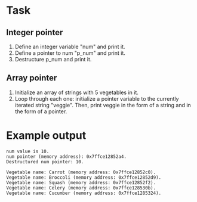 # Task
## Integer pointer
1. Define an integer variable "num" and print it.
2. Define a pointer to num "p_num" and print it.
3. Destructure p_num and print it.

## Array pointer
1. Initialize an array of strings with 5 vegetables in it.
2. Loop through each one: initialize a pointer variable to the currently iterated string "veggie". Then, print veggie in the form of a string and in the form of a pointer.

# Example output
```
num value is 10.
num pointer (memory address): 0x7ffce12852a4.
Destructured num pointer: 10.

Vegetable name: Carrot (memory address: 0x7ffce12852c0).
Vegetable name: Broccoli (memory address: 0x7ffce12852d9).
Vegetable name: Squash (memory address: 0x7ffce12852f2).
Vegetable name: Celery (memory address: 0x7ffce128530b).
Vegetable name: Cucumber (memory address: 0x7ffce1285324).
```
